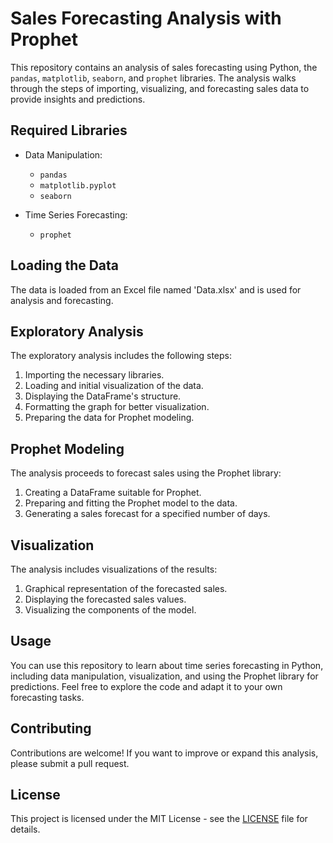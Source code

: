 # Sales Forecasting Analysis with Prophet

This repository contains an analysis of sales forecasting using Python, the `pandas`, `matplotlib`, `seaborn`, and `prophet` libraries. The analysis walks through the steps of importing, visualizing, and forecasting sales data to provide insights and predictions.

## Required Libraries

- Data Manipulation:
  - `pandas`
  - `matplotlib.pyplot`
  - `seaborn`

- Time Series Forecasting:
  - `prophet`

## Loading the Data

The data is loaded from an Excel file named 'Data.xlsx' and is used for analysis and forecasting.

## Exploratory Analysis

The exploratory analysis includes the following steps:

1. Importing the necessary libraries.
2. Loading and initial visualization of the data.
3. Displaying the DataFrame's structure.
4. Formatting the graph for better visualization.
5. Preparing the data for Prophet modeling.

## Prophet Modeling

The analysis proceeds to forecast sales using the Prophet library:

1. Creating a DataFrame suitable for Prophet.
2. Preparing and fitting the Prophet model to the data.
3. Generating a sales forecast for a specified number of days.

## Visualization

The analysis includes visualizations of the results:

1. Graphical representation of the forecasted sales.
2. Displaying the forecasted sales values.
3. Visualizing the components of the model.

## Usage

You can use this repository to learn about time series forecasting in Python, including data manipulation, visualization, and using the Prophet library for predictions. Feel free to explore the code and adapt it to your own forecasting tasks.

## Contributing

Contributions are welcome! If you want to improve or expand this analysis, please submit a pull request.

## License

This project is licensed under the MIT License - see the [LICENSE](LICENSE) file for details.
